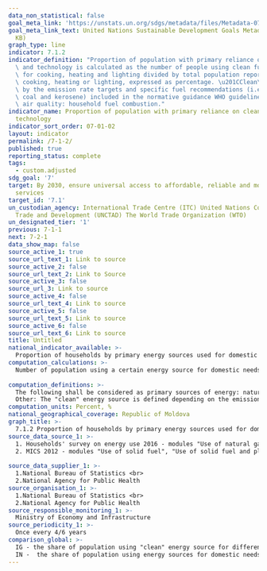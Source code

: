 ```yaml
---
data_non_statistical: false
goal_meta_link: 'https://unstats.un.org/sdgs/metadata/files/Metadata-07-01-02.pdf '
goal_meta_link_text: United Nations Sustainable Development Goals Metadata (PDF 232
  KB)
graph_type: line
indicator: 7.1.2
indicator_definition: "Proportion of population with primary reliance on clean fuels\
  \ and technology is calculated as the number of people using clean fuels and technologies\
  \ for cooking, heating and lighting divided by total population reporting that any\
  \ cooking, heating or lighting, expressed as percentage. \u201CClean\u201D is defined\
  \ by the emission rate targets and specific fuel recommendations (i.e. against unprocessed\
  \ coal and kerosene) included in the normative guidance WHO guidelines for indoor\
  \ air quality: household fuel combustion."
indicator_name: Proportion of population with primary reliance on clean fuels and
  technology
indicator_sort_order: 07-01-02
layout: indicator
permalink: /7-1-2/
published: true
reporting_status: complete
tags:
  - custom.adjusted
sdg_goal: '7'
target: By 2030, ensure universal access to affordable, reliable and modern energy
  services
target_id: '7.1'
un_custodian_agency: International Trade Centre (ITC) United Nations Conference on
  Trade and Development (UNCTAD) The World Trade Organization (WTO)
un_designated_tier: '1'
previous: 7-1-1
next: 7-2-1
data_show_map: false
source_active_1: true
source_url_text_1: Link to source
source_active_2: false
source_url_text_2: Link to Source
source_active_3: false
source_url_3: Link to source
source_active_4: false
source_url_text_4: Link to source
source_active_5: false
source_url_text_5: Link to source
source_active_6: false
source_url_text_6: Link to source
title: Untitled
national_indicator_available: >-
  Proportion of households by primary energy sources used for domestic needs (cooking, heating), %
computation_calculations: >-
  Number of population using a certain energy source for domestic needs (such as cooking, heating) out of the total number of population using any energy sources for domestic needs. <br> 
  
computation_definitions: >-
  The following shall be considered as primary sources of energy: natural gas, petroleum (liquid) gas, electricity, fire wood, agricultural waste, biomass, other. Solid fuels are considered to be polluting and non modern, while the non-solid fuels are considered to be "clean". Solid fuels (such as wood, coal, agricultural waste) or kerosene associated with inefficient technologies / devices (open fire, individual ovens, space heaters or lamps) - are considered inefficient energy sources for cooking, heating and lighting and are associated with high levels of pollution within the household.<br> 
  Other: The "clean" energy source is defined depending on the emission rate of the respective energy sources - [see WHO Guide on quality of indoor air: burning of domestic fuel](https://www.who.int/airpollution/guidelines/household-fuel-combustion/en/). [WHO database](http://apps.who.int/gho/data/node.main.SDGFUELS712?lang=en)
computation_units: Percent, %
national_geographical_coverage: Republic of Moldova
graph_title: >-
  7.1.2 Proportion of households by primary energy sources used for domestic needs (cooking, heating), % 
source_data_source_1: >-
  1. Households' survey on energy use 2016 - modules "Use of natural gas", "Electrical oven", "Heating type"<br> 
  2. MICS 2012 - modules "Use of solid fuel", "Use of solid fuel and place for cooking"<br> 
  
source_data_supplier_1: >-
  1.National Bureau of Statistics <br> 
  2.National Agency for Public Health
source_organisation_1: >-
  1.National Bureau of Statistics <br> 
  2.National Agency for Public Health
source_responsible_monitoring_1: >-
  Ministry of Economy and Infrastructure
source_periodicity_1: >-
  Once every 4/6 years
comparison_global: >-
  IG - the share of population using "clean" energy source for different purpose: cooking, heating, lighting; <br> 
  IN -  the share of population using energy sources for domestic needs, like cooking and/or heating the dwelling, without making a difference between "clean" energy sources (as there is no national definition in the legislation in force)
---
```

